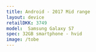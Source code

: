 ```yaml
--- 
title: Android - 2017 Mid range
layout: device
retailDKK: 3749
model:  Samsung Galaxy S7 
spec: 32GB smartphone - hvid
image: /tobe
---
```




